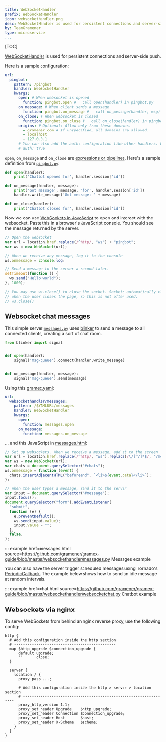```yaml
---
title: WebSocketHandler
prefix: WebSocketHandler
icon: websockethandler.png
desc: WebSocketHandler is used for persistent connections and server-side push
by: TeamGramener
type: microservice
...
```


[TOC]

[WebSocketHandler][websockethandler] is used for persistent connections and
server-side push.

Here is a sample configuration:

```yaml
url:
  pingbot:
    pattern: /pingbot
    handler: WebSocketHandler
    kwargs:
      open: # When websocket is opened
        function: pingbot.open #   call open(handler) in pingbot.py
      on_message: # When client sends a message
        function: pingbot.on_message #   call on_message(handler, msg) in pingbot.py
      on_close: # When websocket is closed
        function: pingbot.on_close #   call on_close(handler) in pingbot.py
      origins: # Optional: Allow only from these domains.
        - gramener.com # If unspecified, all domains are allowed.
        - localhost
        - 127.0.0.1
      # You can also add the auth: configuration like other handlers. For example:
      # auth: true
```

`open`, `on_message` and `on_close` are [expressions or pipelines](../function/).
Here's a sample definition from [`pingbot.py`](pingbot.py.source):

```python
def open(handler):
    print('Chatbot opened for', handler.session['id'])

def on_message(handler, message):
    print('Got message', message, 'for', handler.session['id'])
    handler.write_message('Got message: ' + message)

def on_close(handler):
    print('Chatbot closed for', handler.session['id'])
```

Now we can use [WebSockets in JavaScript][websocket-clients] to open and interact with the websocket.
Paste this in a browser's JavaScript console. You should see the message returned by the server.

```js
// Open the websocket
var url = location.href.replace(/^http/, "ws") + "pingbot";
var ws = new WebSocket(url);

// When we receive any message, log it to the console
ws.onmessage = console.log;

// Send a message to the server a second later.
setTimeout(function () {
  ws.send("Hello world");
}, 1000);

// You may use ws.close() to close the socket. Sockets automatically close
// when the user closes the page, so this is not often used.
// ws.close()
```

## Websocket chat messages

This simple server [`messages.py`](https://github.com/gramener/gramex-guide/blob/master/websockethandler/messages.py)
uses [blinker](https://blinker.readthedocs.io/en/stable/) to send a message to all connected clients,
creating a sort of chat room.

```python
from blinker import signal


def open(handler):
    signal('msg-queue').connect(handler.write_message)


def on_message(handler, message):
    signal('msg-queue').send(message)
```

Using this [gramex.yaml](https://github.com/gramener/gramex-guide/blob/master/websockethandler/gramex.yaml):

```yaml
url:
  websockethandler/messages:
    pattern: /$YAMLURL/messages
    handler: WebSocketHandler
    kwargs:
      open:
        function: messages.open
      on_message:
        function: messages.on_message
```

... and this JavaScript in [messages.html](https://github.com/gramener/gramex-guide/blob/master/websockethandler/messages.html):

```js
// Set up websockets. When we receive a message, add it to the screen
var url = location.href.replace(/^http/, "ws").replace(/\/[^/]*$/, "/messages");
var ws = new WebSocket(url);
var chats = document.querySelector("#chats");
ws.onmessage = function (event) {
  chats.insertAdjacentHTML("beforeend", `<li>${event.data}</li>`);
};

// When the user types a message, send it to the server
var input = document.querySelector("#message");
input.focus();
document.querySelector("form").addEventListener(
  "submit",
  function (e) {
    e.preventDefault();
    ws.send(input.value);
    input.value = "";
  },
  false,
);
```

::: example href=messages.html source=https://github.com/gramener/gramex-guide/blob/master/websockethandler/messages.py
Messages example

You can also have the server trigger scheduled messages using Tornado's
[PeriodicCallback](https://www.tornadoweb.org/en/stable/ioloop.html#tornado.ioloop.PeriodicCallback).
The example below shows how to send an idle message at random intervals.

::: example href=chat.html source=https://github.com/gramener/gramex-guide/blob/master/websockethandler/websocketchat.py
Chatbot example

## Websockets via nginx

To serve WebSockets from behind an nginx reverse proxy, use the following config:

```nginx
http {
  # Add this configuration inside the http section
  # ----------------------------------------------
  map $http_upgrade $connection_upgrade {
      default upgrade;
      ''      close;
  }

  server {
    location / {
      proxy_pass ...;

      # Add this configuration inside the http > server > location section
      # ------------------------------------------------------------------
      proxy_http_version 1.1;
      proxy_set_header Upgrade    $http_upgrade;
      proxy_set_header Connection $connection_upgrade;
      proxy_set_header Host       $host;
      proxy_set_header X-Scheme   $scheme;
    }
  }
}
```

[websockethandler]: https://gramener.com/gramex/guide/api/handlers/#gramex.handlers.WebSocketHandler
[chatbot-source]: https://github.com/gramener/gramex-guide/blob/master/websockethandler/websocketchat.py
[websocket-clients]: https://developer.mozilla.org/en-US/docs/Web/API/WebSockets_API/Writing_WebSocket_client_applications

<script>
var pre = [].slice.call(document.querySelectorAll('pre'))

function next() {
  var element = pre.shift(),
      text = element.textContent
  if (text.match(/new WebSocket/))
    eval(text)
  if (pre.length > 0) { next() }
}
next()
</script>
